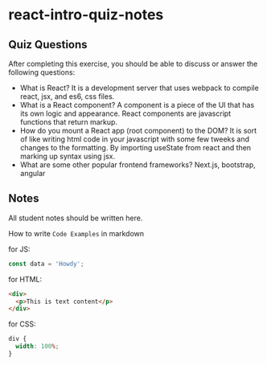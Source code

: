 # react-intro-quiz-notes

## Quiz Questions

After completing this exercise, you should be able to discuss or answer the following questions:

- What is React?
  It is a development server that uses webpack to compile react, jsx, and es6, css files.
- What is a React component?
  A component is a piece of the UI that has its own logic and appearance.
  React components are javascript functions that return markup.
- How do you mount a React app (root component) to the DOM?
  It is sort of like writing html code in your javascript with some few tweeks and changes to the formatting.
  By importing useState from react and then marking up syntax using jsx.
- What are some other popular frontend frameworks?
  Next.js, bootstrap, angular

## Notes

All student notes should be written here.

How to write `Code Examples` in markdown

for JS:

```javascript
const data = 'Howdy';
```

for HTML:

```html
<div>
  <p>This is text content</p>
</div>
```

for CSS:

```css
div {
  width: 100%;
}
```
